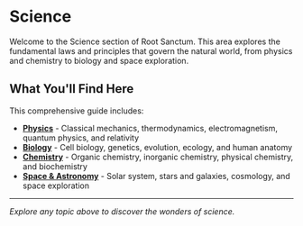 # Science

Welcome to the Science section of Root Sanctum. This area explores the fundamental laws and principles that govern the natural world, from physics and chemistry to biology and space exploration.

## What You'll Find Here

This comprehensive guide includes:

- **[Physics](./physics/)** - Classical mechanics, thermodynamics, electromagnetism, quantum physics, and relativity
- **[Biology](./biology/)** - Cell biology, genetics, evolution, ecology, and human anatomy
- **[Chemistry](./chemistry/)** - Organic chemistry, inorganic chemistry, physical chemistry, and biochemistry
- **[Space & Astronomy](./space/)** - Solar system, stars and galaxies, cosmology, and space exploration

---

*Explore any topic above to discover the wonders of science.*
